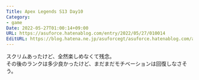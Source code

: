 ```yaml
---
Title: Apex Legends S13 Day10
Category:
- game
Date: 2022-05-27T01:00:14+09:00
URL: https://asuforce.hatenablog.com/entry/2022/05/27/010014
EditURL: https://blog.hatena.ne.jp/asuforcegt/asuforce.hatenablog.com/atom/entry/13574176438096155783
---
```


スクリムあったけど、全然楽しめなくて残念。  
その後のランクは多少良かったけど、まだまだモチベーションは回復しなさそう。
